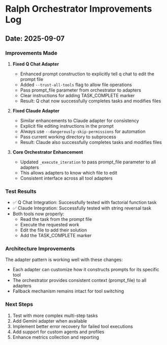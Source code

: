 # Ralph Orchestrator Improvements Log

## Date: 2025-09-07

### Improvements Made

1. **Fixed Q Chat Adapter**
   - Enhanced prompt construction to explicitly tell q chat to edit the prompt file
   - Added `--trust-all-tools` flag to allow file operations
   - Pass prompt_file parameter from orchestrator to adapters
   - Clear instructions for adding TASK_COMPLETE marker
   - Result: Q chat now successfully completes tasks and modifies files

2. **Fixed Claude Adapter**
   - Similar enhancements to Claude adapter for consistency
   - Explicit file editing instructions in the prompt
   - Always use `--dangerously-skip-permissions` for automation
   - Pass current working directory to subprocess
   - Result: Claude also successfully completes tasks and modifies files

3. **Core Orchestrator Enhancement**
   - Updated `_execute_iteration` to pass prompt_file parameter to all adapters
   - This allows adapters to know which file to edit
   - Consistent interface across all tool adapters

### Test Results

- ✅ Q Chat Integration: Successfully tested with factorial function task
- ✅ Claude Integration: Successfully tested with string reversal task
- Both tools now properly:
  - Read the task from the prompt file
  - Execute the requested work
  - Edit the file to add their solution
  - Add the TASK_COMPLETE marker

### Architecture Improvements

The adapter pattern is working well with these changes:
- Each adapter can customize how it constructs prompts for its specific tool
- The orchestrator provides consistent context (prompt_file) to all adapters
- Fallback mechanism remains intact for tool switching

### Next Steps

1. Test with more complex multi-step tasks
2. Add Gemini adapter when available
3. Implement better error recovery for failed tool executions
4. Add support for custom agents and profiles
5. Enhance metrics collection and reporting